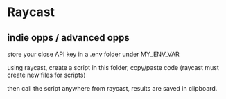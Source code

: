 # Raycast
## indie opps / advanced opps
store your close API key in a .env folder under MY_ENV_VAR

using raycast, create a script in this folder, copy/paste code (raycast must create new files for scripts)

then call the script anywhere from raycast, results are saved in clipboard.
##
